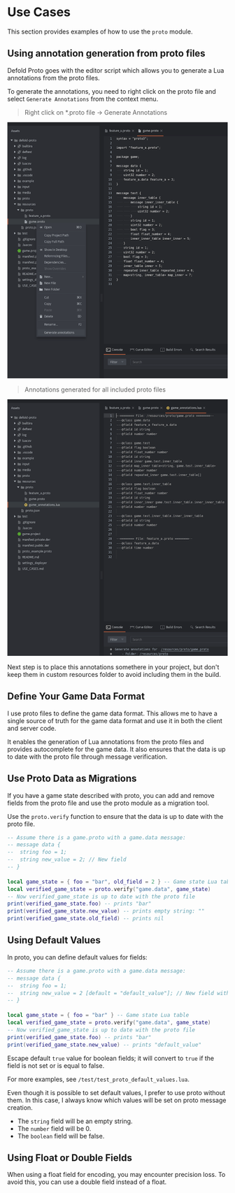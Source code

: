 # Use Cases

This section provides examples of how to use the `proto` module.


## Using annotation generation from proto files

Defold Proto goes with the editor script which allows you to generate a Lua annotations from the proto files.

To generate the annotations, you need to right click on the proto file and select `Generate Annotations` from the context menu.

> Right click on *.proto file -> Generate Annotations

![media/generate_annotations_1.png](media/generate_annotations_1.png)

> Annotations generated for all included proto files

![media/generate_annotations_2.png](media/generate_annotations_2.png)

Next step is to place this annotations somethere in your project, but don't keep them in custom resources folder to avoid including them in the build.


## Define Your Game Data Format

I use proto files to define the game data format. This allows me to have a single source of truth for the game data format and use it in both the client and server code.

It enables the generation of Lua annotations from the proto files and provides autocomplete for the game data. It also ensures that the data is up to date with the proto file through message verification.


## Use Proto Data as Migrations

If you have a game state described with proto, you can add and remove fields from the proto file and use the proto module as a migration tool.

Use the `proto.verify` function to ensure that the data is up to date with the proto file.

```lua
-- Assume there is a game.proto with a game.data message:
-- message data {
--  string foo = 1;
--  string new_value = 2; // New field
-- }

local game_state = { foo = "bar", old_field = 2 } -- Game state Lua table
local verified_game_state = proto.verify("game.data", game_state)
-- Now verified_game_state is up to date with the proto file
print(verified_game_state.foo) -- prints "bar"
print(verified_game_state.new_value) -- prints empty string: ""
print(verified_game_state.old_field) -- prints nil
```


## Using Default Values

In proto, you can define default values for fields:

```lua
-- Assume there is a game.proto with a game.data message:
-- message data {
--  string foo = 1;
--  string new_value = 2 [default = "default_value"]; // New field with a default value
-- }

local game_state = { foo = "bar" } -- Game state Lua table
local verified_game_state = proto.verify("game.data", game_state)
-- Now verified_game_state is up to date with the proto file
print(verified_game_state.foo) -- prints "bar"
print(verified_game_state.new_value) -- prints "default_value"
```

Escape default `true` value for boolean fields; it will convert to `true` if the field is not set or is equal to false.

For more examples, see `/test/test_proto_default_values.lua`.

Even though it is possible to set default values, I prefer to use proto without them. In this case, I always know which values will be set on proto message creation.

- The `string` field will be an empty string.
- The `number` field will be 0.
- The `boolean` field will be false.


## Using Float or Double Fields

When using a float field for encoding, you may encounter precision loss. To avoid this, you can use a double field instead of a float.